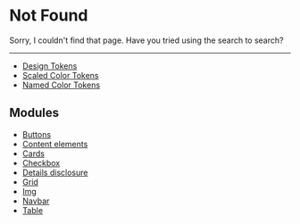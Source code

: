 # Not Found

<!-- <img class="not-found-image" src="/assets/images/undraw-not-found.svg" alt="Cute monsters hiding behind a tree"> -->

Sorry, I couldn't find that page. Have you tried using the search to search?

----


- [Design Tokens](/tokens/tokens)
- [Scaled Color Tokens](/tokens/color)
- [Named Color Tokens](/tokens/colornames)

## Modules

  - [Buttons](/components/button)
  - [Content elements](/components/content)
  - [Cards](/components/Cards)
  - [Checkbox](/components/Checkbox)
  - [Details disclosure](/components/DETAILS)
  - [Grid](/components/grid)
  - [Img](/components/Img)
  - [Navbar](/components/Navbar)
  - [Table](/components/table)
